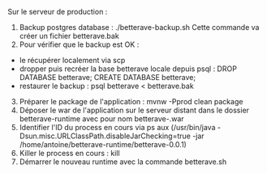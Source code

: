 Sur le serveur de production :

1. Backup postgres database :
   ./betterave-backup.sh
   Cette commande va créer un fichier betterave.bak
2. Pour vérifier que le backup est OK :

-   le récupérer localement via scp
-   dropper puis recréer la base betterave locale depuis psql : DROP DATABASE betterave; CREATE DATABASE betterave;
-   restaurer le backup : psql betterave < betterave.bak

3. Préparer le package de l'application :
   mvnw -Pprod clean package
4. Déposer le war de l'application sur le serveur distant dans le dossier betterave-runtime avec pour nom betterave-<version>.war
5. Identifier l'ID du process en cours via ps aux (/usr/bin/java -Dsun.misc.URLClassPath.disableJarChecking=true -jar /home/antoine/betterave-runtime/betterave-0.0.1)
6. Killer le process en cours : kill <PID>
7. Démarrer le nouveau runtime avec la commande betterave.sh <version>
